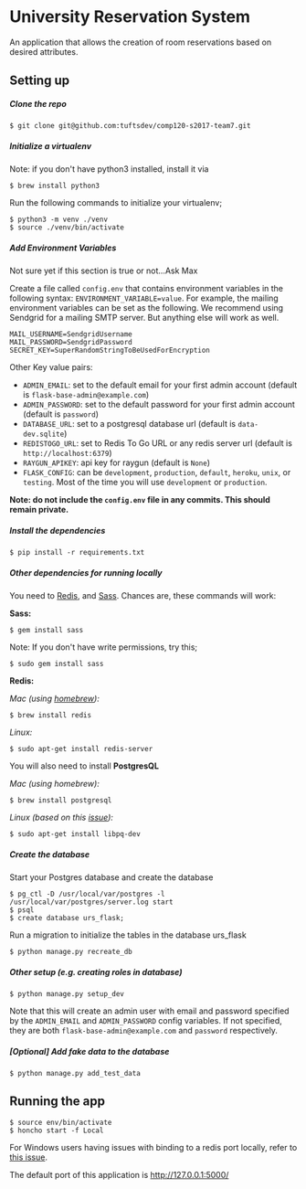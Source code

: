 # University Reservation System 

An application that allows the creation of room reservations based on desired attributes.

## Setting up

##### Clone the repo

```
$ git clone git@github.com:tuftsdev/comp120-s2017-team7.git
```

##### Initialize a virtualenv

Note: if you don't have python3 installed, install it via 

```
$ brew install python3
```

Run the following commands to initialize your virtualenv;

```
$ python3 -m venv ./venv
$ source ./venv/bin/activate
```

##### Add Environment Variables 

Not sure yet if this section is true or not...Ask Max

Create a file called `config.env` that contains environment variables in the following syntax: `ENVIRONMENT_VARIABLE=value`. For example,
the mailing environment variables can be set as the following. We recommend using Sendgrid for a mailing SMTP server. But anything else will work as well.

```
MAIL_USERNAME=SendgridUsername
MAIL_PASSWORD=SendgridPassword
SECRET_KEY=SuperRandomStringToBeUsedForEncryption
```

Other Key value pairs:

* `ADMIN_EMAIL`: set to the default email for your first admin account (default is `flask-base-admin@example.com`)
* `ADMIN_PASSWORD`: set to the default password for your first admin account (default is `password`)
* `DATABASE_URL`: set to a postgresql database url (default is `data-dev.sqlite`)
* `REDISTOGO_URL`: set to Redis To Go URL or any redis server url (default is `http://localhost:6379`)
* `RAYGUN_APIKEY`: api key for raygun (default is `None`)
* `FLASK_CONFIG`: can be `development`, `production`, `default`, `heroku`, `unix`, or `testing`. Most of the time you will use `development` or `production`. 


**Note: do not include the `config.env` file in any commits. This should remain private.**

##### Install the dependencies

```
$ pip install -r requirements.txt
```

##### Other dependencies for running locally

You need to [Redis](http://redis.io/), and [Sass](http://sass-lang.com/). Chances are, these commands will work:


**Sass:**

```
$ gem install sass
```

Note: If you don't have write permissions, try this;

```
$ sudo gem install sass
```

**Redis:**

_Mac (using [homebrew](http://brew.sh/)):_

```
$ brew install redis
```

_Linux:_

```
$ sudo apt-get install redis-server
```

You will also need to install **PostgresQL**

_Mac (using homebrew):_

```
$ brew install postgresql
```

_Linux (based on this [issue](https://github.com/hack4impact/flask-base/issues/96)):_

```
$ sudo apt-get install libpq-dev
```


##### Create the database

Start your Postgres database and create the database

```
$ pg_ctl -D /usr/local/var/postgres -l /usr/local/var/postgres/server.log start
$ psql
$ create database urs_flask;
```

Run a migration to initialize the tables in the database urs_flask

```
$ python manage.py recreate_db
```

##### Other setup (e.g. creating roles in database)

```
$ python manage.py setup_dev
```

Note that this will create an admin user with email and password specified by the `ADMIN_EMAIL` and `ADMIN_PASSWORD` config variables. If not specified, they are both `flask-base-admin@example.com` and `password` respectively.

##### [Optional] Add fake data to the database

```
$ python manage.py add_test_data
```

## Running the app

```
$ source env/bin/activate
$ honcho start -f Local
```

For Windows users having issues with binding to a redis port locally, refer to [this issue](https://github.com/hack4impact/flask-base/issues/132).

The default port of this application is http://127.0.0.1:5000/

